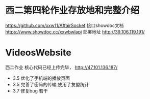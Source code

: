 # 西二第四轮作业存放地和完整介绍
https://github.com/xxw11/AffairSocket
接口showdoc文档
https://www.showdoc.cc/xxwbwlapi
部署地址
http://39.106.119.191/

# VideosWebsite
西二作业
核心代码已经上传完毕，
http://47.101.136.187/
- 3.5 优化了手机端的播放页面
- 3.5 完善了密码的传输,使用了友盟统计
- 3.7 修复bug 若干

